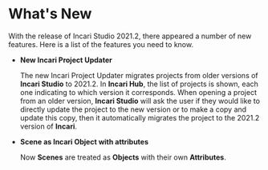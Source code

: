 # What's New

With the release of Incari Studio 2021.2, there appeared a number of new features. Here is a list of the features you need to know.

* **New Incari Project Updater**

  The new Incari Project Updater migrates projects from older versions of **Incari Studio** to 2021.2. In **Incari Hub**, the list of projects is shown, each one indicating to which version it corresponds. When opening a project from an older version, **Incari Studio** will ask the user if they would like to directly update the project to the new version or to make a copy and update this copy, then it automatically migrates the project to the 2021.2 version of **Incari**.

* **Scene as Incari Object with attributes**

  Now **Scenes** are treated as **Objects** with their own **Attributes**.

